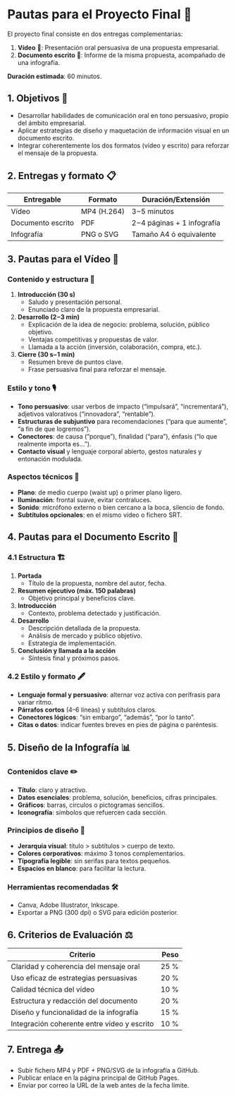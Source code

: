 # Pautas para el Proyecto Final 🚀

El proyecto final consiste en dos entregas complementarias:
1. **Vídeo** 🎥: Presentación oral persuasiva de una propuesta empresarial.  
2. **Documento escrito** 📄: Informe de la misma propuesta, acompañado de una infografía.

**Duración estimada**: 60 minutos.

## 1. Objetivos 🎯

- Desarrollar habilidades de comunicación oral en tono persuasivo, propio del ámbito empresarial.  
- Aplicar estrategias de diseño y maquetación de información visual en un documento escrito.  
- Integrar coherentemente los dos formatos (vídeo y escrito) para reforzar el mensaje de la propuesta.

## 2. Entregas y formato 📋

| Entregable          | Formato              | Duración/Extensión         |
|---------------------|----------------------|----------------------------|
| Vídeo               | MP4 (H.264)          | 3 – 5 minutos              |
| Documento escrito   | PDF                  | 2 – 4 páginas + 1 infografía |
| Infografía          | PNG o SVG            | Tamaño A4 ó equivalente    |


## 3. Pautas para el Vídeo 🎥

### Contenido y estructura 📝
1. **Introducción (30 s)**  
   - Saludo y presentación personal.  
   - Enunciado claro de la propuesta empresarial.
2. **Desarrollo (2 – 3 min)**  
   - Explicación de la idea de negocio: problema, solución, público objetivo.  
   - Ventajas competitivas y propuestas de valor.  
   - Llamada a la acción (inversión, colaboración, compra, etc.).
3. **Cierre (30 s – 1 min)**  
   - Resumen breve de puntos clave.  
   - Frase persuasiva final para reforzar el mensaje.

### Estilo y tono 🎙️
- **Tono persuasivo**: usar verbos de impacto (“impulsará”, “incrementará”), adjetivos valorativos (“innovadora”, “rentable”).  
- **Estructuras de subjuntivo** para recomendaciones (“para que aumente”, “a fin de que logremos”).  
- **Conectores**: de causa (“porque”), finalidad (“para”), énfasis (“lo que realmente importa es…”).  
- **Contacto visual** y lenguaje corporal abierto, gestos naturales y entonación modulada.

### Aspectos técnicos 🔧
- **Plano**: de medio cuerpo (waist up) o primer plano ligero.  
- **Iluminación**: frontal suave, evitar contraluces.  
- **Sonido**: micrófono externo o bien cercano a la boca, silencio de fondo.  
- **Subtítulos opcionales**: en el mismo vídeo o fichero SRT.


## 4. Pautas para el Documento Escrito 📝

### 4.1 Estructura 🏗️
1. **Portada**  
   - Título de la propuesta, nombre del autor, fecha.
2. **Resumen ejecutivo (máx. 150 palabras)**  
   - Objetivo principal y beneficios clave.
3. **Introducción**  
   - Contexto, problema detectado y justificación.
4. **Desarrollo**  
   - Descripción detallada de la propuesta.  
   - Análisis de mercado y público objetivo.  
   - Estrategia de implementación.
5. **Conclusión y llamada a la acción**  
   - Síntesis final y próximos pasos.

### 4.2 Estilo y formato 🖋️
- **Lenguaje formal y persuasivo**: alternar voz activa con perífrasis para variar ritmo.  
- **Párrafos cortos** (4–6 líneas) y subtítulos claros.  
- **Conectores lógicos**: “sin embargo”, “además”, “por lo tanto”.  
- **Citas o datos**: indicar fuentes breves en pies de página o paréntesis.


## 5. Diseño de la Infografía 📊

### Contenidos clave ✏️
- **Título**: claro y atractivo.  
- **Datos esenciales**: problema, solución, beneficios, cifras principales.  
- **Gráficos**: barras, círculos o pictogramas sencillos.  
- **Iconografía**: símbolos que refuercen cada sección.

### Principios de diseño 🎨
- **Jerarquía visual**: título > subtítulos > cuerpo de texto.  
- **Colores corporativos**: máximo 3 tonos complementarios.  
- **Tipografía legible**: sin serifas para textos pequeños.  
- **Espacios en blanco**: para facilitar la lectura.

### Herramientas recomendadas 🛠️
- Canva, Adobe Illustrator, Inkscape.  
- Exportar a PNG (300 dpi) o SVG para edición posterior.


## 6. Criterios de Evaluación ⚖️

| Criterio                       | Peso   |
|--------------------------------|-------:|
| Claridad y coherencia del mensaje oral  |  25 % |
| Uso eficaz de estrategias persuasivas    |  20 % |
| Calidad técnica del vídeo                |  10 % |
| Estructura y redacción del documento     |  20 % |
| Diseño y funcionalidad de la infografía  |  15 % |
| Integración coherente entre vídeo y escrito | 10 % |


## 7. Entrega 📤

- Subir fichero MP4 y PDF + PNG/SVG de la infografía a GitHub.  
- Publicar enlace en la página principal de GitHub Pages.  
- Enviar por correo la URL de la web antes de la fecha límite.
